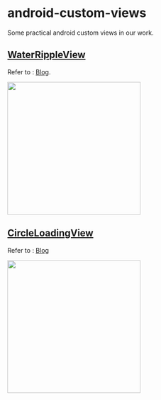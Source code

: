 # android-custom-views
Some practical android custom views in our work.

## [WaterRippleView](https://github.com/Mike-bel/android-custom-views/blob/master/app/src/main/java/com/yifeng/view/view/WaterRippleView.java)

Refer to : [Blog](http://yifeng.studio/2017/07/24/android-custom-views-water-ripple-effect/).

<img src="https://github.com/Mike-bel/android-custom-views/blob/master/pictures/1501857864.gif?raw=true" height="300" />

## [CircleLoadingView](https://github.com/Mike-bel/android-custom-views/blob/master/app/src/main/java/com/yifeng/view/view/CircleLoadingView.java)

Refer to : [Blog](https://mp.weixin.qq.com/s/YyNfG9elr4aZ7-izf8v_Pg)

<img src="https://github.com/Mike-bel/android-custom-views/blob/master/pictures/1501857864.gif?raw=true" height="300" />

